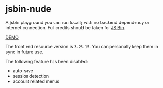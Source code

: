 # jsbin-nude

A jsbin playground you can run locally with no backend dependency or internet connection. Full credits should be taken for [JS Bin](https://github.com/jsbin/jsbin).

[DEMO](http://jasonslyvia.github.io/jsbin-nude/?html,output)

The front end resource version is `3.25.15`. You can personally keep them in sync in future use.

The following feature has been disabled:

 - auto-save
 - session detection
 - account related menus
